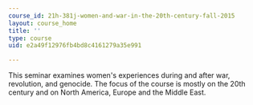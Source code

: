 ```yaml
---
course_id: 21h-381j-women-and-war-in-the-20th-century-fall-2015
layout: course_home
title: ''
type: course
uid: e2a49f12976fb4bd8c4161279a35e991

---
```

This seminar examines women's experiences during and after war, revolution, and genocide. The focus of the course is mostly on the 20th century and on North America, Europe and the Middle East.
